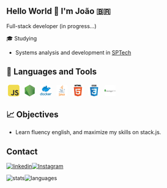 ## Hello World 👋 I'm João 🇧🇷

Full-stack developer (in progress...)

 🎓 Studying 
  * Systems analysis and development in [SPTech](https://www.sptech.school/)

## 🧰 Languages and Tools
<div>

[<img src="https://raw.githubusercontent.com/github/explore/80688e429a7d4ef2fca1e82350fe8e3517d3494d/topics/javascript/javascript.png" alt="Javascript" height="30" style="vertical-align:top; margin:4px; border-radius:5px;"/>](https://developer.mozilla.org/pt-BR/docs/Web/JavaScript "Javascript docs")
[<img src="https://raw.githubusercontent.com/github/explore/80688e429a7d4ef2fca1e82350fe8e3517d3494d/topics/nodejs/nodejs.png" alt="Nodejs" height="30" style="vertical-align:top; margin:4px;border-radius:5px;">](https://nodejs.org/en/docs/ "Nodejs docs")
[<img src="https://raw.githubusercontent.com/github/explore/80688e429a7d4ef2fca1e82350fe8e3517d3494d/topics/docker/docker.png" alt="Docker" height="30" style="vertical-align:top; margin:4px;border-radius:5px;">](https://docs.docker.com/ "Docker documentation")
[<img src="https://raw.githubusercontent.com/github/explore/80688e429a7d4ef2fca1e82350fe8e3517d3494d/topics/java/java.png" alt="Java" height="30" style="vertical-align:top; margin:4px;border-radius:5px;">](https://docs.oracle.com/en/java/ "Java documentation")
[<img src="https://raw.githubusercontent.com/github/explore/80688e429a7d4ef2fca1e82350fe8e3517d3494d/topics/html/html.png" alt="HTML5" height="30" style="vertical-align:top; margin:4px;border-radius:5px;">](https://developer.mozilla.org/pt-BR/docs/Web/Guide/HTML/HTML5 "HTML5 documentation")
[<img src="https://raw.githubusercontent.com/github/explore/80688e429a7d4ef2fca1e82350fe8e3517d3494d/topics/css/css.png" alt="CSS3" height="30" style="vertical-align:top; margin:4px;border-radius:5px;">](https://developer.mozilla.org/pt-BR/docs/Web/CSS "CSS3 documentation")
[<img src="https://raw.githubusercontent.com/github/explore/80688e429a7d4ef2fca1e82350fe8e3517d3494d/topics/mongodb/mongodb.png" alt="mongodb" height="30" style="vertical-align:top; margin:4px;border-radius:5px;">](https://docs.mongodb.com/ "MongoDB documentation")
</div>



## 📈 Objectives

* Learn fluency english, and maximize my skills on stack.js.
## Contact

[![linkedin](https://img.shields.io/badge/linkedin-%230077B5.svg?&style=for-the-badge&logo=linkedin&logoColor=white)](https://www.linkedin.com/in/jo%C3%A3o-victor-19036616b/ "linkedin")[![Instagram](https://img.shields.io/badge/-Instagram-%23E4405F?style=for-the-badge&logo=instagram&logoColor=white)](https://www.instagram.com/http.joawn/ "my blog")

<div style="display: flex;">
<img style="height: 150px" src="https://github-readme-stats.vercel.app/api?username=JoaoAVictor&theme=tokyonight&show_icons=true&hide=contribs" alt="stats" title="stats"/>
<img style="height: 150px" src="https://github-readme-stats.vercel.app/api/top-langs/?username=JoaoAVictor&theme=tokyonight&layout=compact" alt="languages" title="languages"/>
</div>



